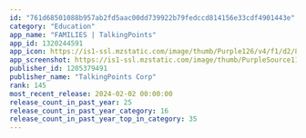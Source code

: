 ```yaml
---
id: "761d68501088b957ab2fd5aac00dd739922b79fedccd814156e33cdf4901443e"
category: "Education"
app_name: "FAMILIES | TalkingPoints"
app_id: 1320244591
app_icon: https://is1-ssl.mzstatic.com/image/thumb/Purple126/v4/f1/d2/85/f1d285f3-2415-698b-c9d9-85c33007b8a9/AppIcon-0-0-1x_U007emarketing-0-7-0-0-85-220.png/1024x1024bb.png
app_screenshot: https://is1-ssl.mzstatic.com/image/thumb/PurpleSource116/v4/49/77/d0/4977d0d3-8369-efb9-81f9-6e5c77d6b5a3/99d2d4ef-3b88-44e3-9aed-9ddae23c1210_iPhone_11_Plus_-_Home.jpg/1242x2688bb.png
publisher_id: 1205379491
publisher_name: "TalkingPoints Corp"
rank: 145
most_recent_release: 2024-02-02 00:00:00
release_count_in_past_year: 25
release_count_in_past_year_category: 16
release_count_in_past_year_top_in_category: 35
---
```

